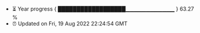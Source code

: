 - ⏳ Year progress { ██████████████████▁▁▁▁▁▁▁▁▁▁▁▁ } 63.27 %
- ⏰ Updated on Fri, 19 Aug 2022 22:24:54 GMT

